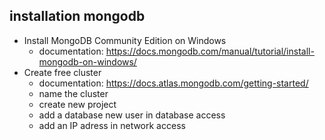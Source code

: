 ## installation mongodb
*  Install MongoDB Community Edition on Windows
    * documentation: https://docs.mongodb.com/manual/tutorial/install-mongodb-on-windows/
*  Create free cluster 
    * documentation: https://docs.atlas.mongodb.com/getting-started/
    * name the cluster
    * create new project 
    * add a database new user in database access
    * add an IP adress in network access
